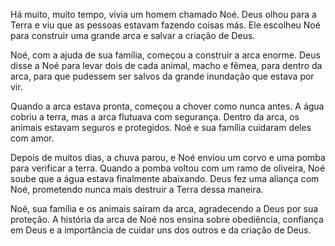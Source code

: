 Há muito, muito tempo, vivia um homem chamado Noé. Deus olhou para a Terra e viu que as pessoas estavam fazendo coisas más. Ele escolheu Noé para construir uma grande arca e salvar a criação de Deus.

Noé, com a ajuda de sua família, começou a construir a arca enorme. Deus disse a Noé para levar dois de cada animal, macho e fêmea, para dentro da arca, para que pudessem ser salvos da grande inundação que estava por vir.

Quando a arca estava pronta, começou a chover como nunca antes. A água cobriu a terra, mas a arca flutuava com segurança. Dentro da arca, os animais estavam seguros e protegidos. Noé e sua família cuidaram deles com amor.

Depois de muitos dias, a chuva parou, e Noé enviou um corvo e uma pomba para verificar a terra. Quando a pomba voltou com um ramo de oliveira, Noé soube que a água estava finalmente abaixando. Deus fez uma aliança com Noé, prometendo nunca mais destruir a Terra dessa maneira.

Noé, sua família e os animais saíram da arca, agradecendo a Deus por sua proteção. A história da arca de Noé nos ensina sobre obediência, confiança em Deus e a importância de cuidar uns dos outros e da criação de Deus.